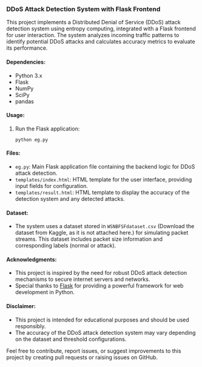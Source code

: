 ### DDoS Attack Detection System with Flask Frontend

This project implements a Distributed Denial of Service (DDoS) attack detection system using entropy computing, integrated with a Flask frontend for user interaction. The system analyzes incoming traffic patterns to identify potential DDoS attacks and calculates accuracy metrics to evaluate its performance.

#### Dependencies:
- Python 3.x
- Flask
- NumPy
- SciPy
- pandas

#### Usage:
1. Run the Flask application:
   ```
   python eg.py
   ```

#### Files:
- `eg.py`: Main Flask application file containing the backend logic for DDoS attack detection.
- `templates/index.html`: HTML template for the user interface, providing input fields for configuration.
- `templates/result.html`: HTML template to display the accuracy of the detection system and any detected attacks.

#### Dataset:
- The system uses a dataset stored in `WSNBFSFdataset.csv` (Download the dataset from Kaggle, as it is not attached here.) for simulating packet streams. This dataset includes packet size information and corresponding labels (normal or attack).

#### Acknowledgments:
- This project is inspired by the need for robust DDoS attack detection mechanisms to secure internet servers and networks.
- Special thanks to [Flask](https://flask.palletsprojects.com/) for providing a powerful framework for web development in Python.

#### Disclaimer:
- This project is intended for educational purposes and should be used responsibly.
- The accuracy of the DDoS attack detection system may vary depending on the dataset and threshold configurations.

Feel free to contribute, report issues, or suggest improvements to this project by creating pull requests or raising issues on GitHub.
